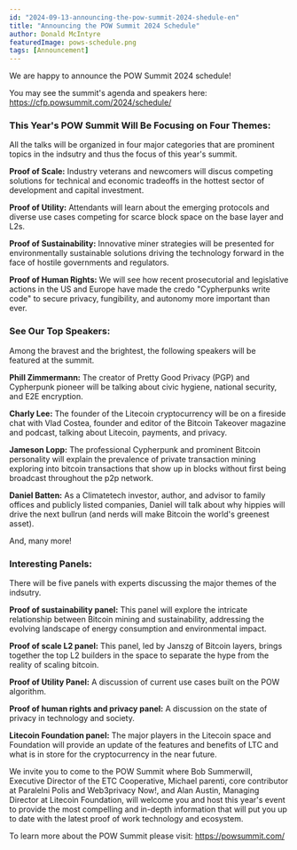 ```yaml
---
id: "2024-09-13-announcing-the-pow-summit-2024-shedule-en"
title: "Announcing the POW Summit 2024 Schedule"
author: Donald McIntyre
featuredImage: pows-schedule.png
tags: [Announcement]
---
```


We are happy to announce the POW Summit 2024 schedule!

You may see the summit's agenda and speakers here: https://cfp.powsummit.com/2024/schedule/

### This Year's POW Summit Will Be Focusing on Four Themes:

All the talks will be organized in four major categories that are prominent topics in the indsutry and thus the focus of this year's summit.

**Proof of Scale:** Industry veterans and newcomers will discus competing solutions for technical and economic tradeoffs in the hottest sector of development and capital investment.

**Proof of Utility:** Attendants will learn about the emerging protocols and diverse use cases competing for scarce block space on the base layer and L2s.

**Proof of Sustainability:** Innovative miner strategies will be presented for environmentally sustainable solutions driving the technology forward in the face of hostile governments and regulators.

**Proof of Human Rights:** We will see how recent prosecutorial and legislative actions in the US and Europe have made the credo "Cypherpunks write code" to secure privacy, fungibility, and autonomy more important than ever.

### See Our Top Speakers:

Among the bravest and the brightest, the following speakers will be featured at the summit.

**Phill Zimmermann:** The creator of Pretty Good Privacy (PGP) and Cypherpunk pioneer will be talking about civic hygiene, national security, and E2E encryption.

**Charly Lee:** The founder of the Litecoin cryptocurrency will be on a fireside chat with Vlad Costea, founder and editor of the Bitcoin Takeover magazine and podcast, talking about Litecoin, payments, and privacy.

**Jameson Lopp:** The professional Cypherpunk and prominent Bitcoin personality will explain the prevalence of private transaction mining exploring into bitcoin transactions that show up in blocks without first being broadcast throughout the p2p network.

**Daniel Batten:** As a Climatetech investor, author, and advisor to family offices and publicly listed companies, Daniel will talk about why hippies will drive the next bullrun (and nerds will make Bitcoin the world's greenest asset).

And, many more!

### Interesting Panels:

There will be five panels with experts discussing the major themes of the indsutry.

**Proof of sustainability panel:** This panel will explore the intricate relationship between Bitcoin mining and sustainability, addressing the evolving landscape of energy consumption and environmental impact.

**Proof of scale L2 panel:** This panel, led by Janszg of Bitcoin layers, brings together the top L2 builders in the space to separate the hype from the reality of scaling bitcoin.

**Proof of Utility Panel:** A discussion of current use cases built on the POW algorithm.

**Proof of human rights and privacy panel:** A discussion on the state of privacy in technology and society.

**Litecoin Foundation panel:** The major players in the Litecoin space and Foundation will provide an update of the features and benefits of LTC and what is in store for the cryptocurrency in the near future.

We invite you to come to the POW Summit where Bob Summerwill, Executive Director of the ETC Cooperative, Michael parenti, core contributor at Paralelni Polis and Web3privacy Now!, and Alan Austin, Managing Director at Litecoin Foundation, will welcome you and host this year's event to provide the most compelling and in-depth information that will put you up to date with the latest proof of work technology and ecosystem.

To learn more about the POW Summit please visit: https://powsummit.com/
